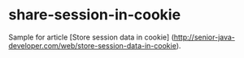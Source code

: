 share-session-in-cookie
=======================

Sample for article [Store session data in cookie] (http://senior-java-developer.com/web/store-session-data-in-cookie).
